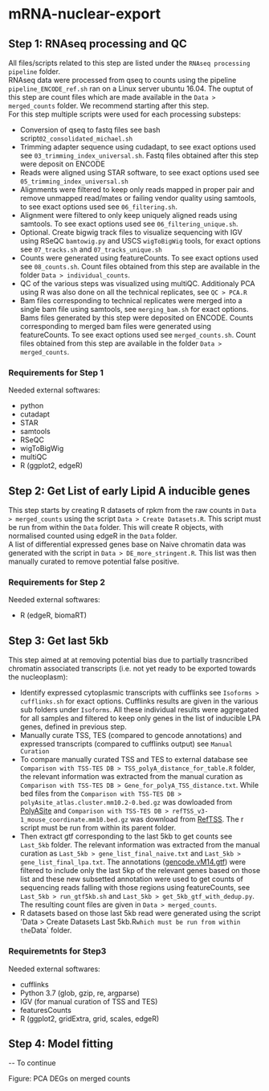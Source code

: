 # mRNA-nuclear-export

## Step 1: RNAseq processing and QC
All files/scripts related to this step are listed under the `RNAseq processing pipeline` folder.  
RNAseq data were processed from qseq to counts using the pipeline `pipeline_ENCODE_ref.sh` ran on a Linux server ubuntu 16.04. The ouptut of this step are count files which are made available in the `Data > merged_counts` folder. We recommend starting after this step.  
For this step multiple scripts were used for each processing substeps:
* Conversion of qseq to fastq files see bash script`02_consolidated_michael.sh`
* Trimming adapter sequence using cudadapt, to see exact options used see `03_trimming_index_universal.sh`. Fastq files obtained after this step were deposit on ENCODE
* Reads were aligned using STAR software, to see exact options used see `05_trimming_index_universal.sh`
* Alignments were filtered to keep only reads mapped in proper pair and remove unmapped read/mates or failing vendor quality using samtools, to see exact options used see `06_filtering.sh`. 
* Alignment were filtered to only keep uniquely aligned reads using samtools. To see exact options used see `06_filtering_unique.sh`.
* Optional. Create bigwig track files to visualize sequencing with IGV using RSeQC `bamtowig.py` and USCS `wigToBigWig` tools, for exact options see `07_tracks.sh` and `07_tracks_unique.sh`
* Counts were generated using featureCounts. To see exact options used see `08_counts.sh`. Count files obtained from this step are available in the folder `Data > individual_counts`. 
* QC of the various steps was visualized using multiQC. Additionaly PCA using R was also done on all the technical replicates, see `QC > PCA.R`
* Bam files corresponding to technical replicates were merged into a single bam file using samtools, see `merging_bam.sh` for exact options. Bams files generated by this step were deposited on ENCODE. Counts corresponding to merged bam files were generated using featureCounts. To see exact options used see `merged_counts.sh`. Count files obtained from this step are available in the folder `Data > merged_counts`. 

### Requirements for Step 1
Needed external softwares:
* python
* cutadapt
* STAR
* samtools
* RSeQC
* wigToBigWig
* multiQC
* R (ggplot2, edgeR)

## Step 2: Get List of early Lipid A inducible genes
This step starts by creating R datasets of rpkm from the raw counts in `Data > merged_counts` using the script `Data > Create Datasets.R`.
This script must be run from within the `Data` folder. This will create R objects, with normalised counted using edgeR in the `Data` folder.  
A list of differential expressed genes base on Naive chromatin data was generated with the script in `Data > DE_more_stringent.R`. This list was then manually curated to remove potential false positive.

### Requirements for Step 2
Needed external softwares:
* R (edgeR, biomaRT)

## Step 3: Get last 5kb
This step aimed at at removing potential bias due to partially trasncribed chromatin associated transcripts (i.e. not yet ready to be exported towards the nucleoplasm):
* Identify expressed cytoplasmic transcripts with cufflinks see `Isoforms > cufflinks.sh` for exact options. Cufflinks results are given in the various sub folders under `Isoforms`. All these individual results were aggregated for all samples and filtered to keep only genes in the list of inducible LPA genes, defined in previous step. 
* Manually curate TSS, TES (compared to gencode annotations) and expressed transcripts (compared to cufflinks output) see `Manual Curation`
* To compare manually curated TSS and TES to external database see `Comparison with TSS-TES DB > TSS_polyA_distance_for_table.R` folder, the relevant information was extracted from the manual curation as `Comparison with TSS-TES DB > Gene_for_polyA_TSS_distance.txt`. While bed files from the `Comparison with TSS-TES DB > polyAsite_atlas.cluster.mm10.2-0.bed.gz` was dowloaded from [PolyASite](https://polyasite.unibas.ch/atlas#3) and `Comparison with TSS-TES DB > refTSS_v3-1_mouse_coordinate.mm10.bed.gz` was download from [RefTSS](http://reftss.clst.riken.jp/reftss/Main_Page). The r script must be run from within its parent folder.
* Then extract gtf corresponding to the last 5kb to get counts see `Last_5kb` folder. The relevant information was extracted from the manual curation as `Last_5kb > gene_list_final_naive.txt` and  `Last_5kb > gene_list_final_lpa.txt`. The annotations ([gencode.vM14.gtf](https://ftp.ebi.ac.uk/pub/databases/gencode/Gencode_mouse/release_M14/gencode.vM14.annotation.gtf.gz)) were filtered to include only the last 5kp of the relevant genes based on those list and these new subsetted annotation were used to get counts of sequencing reads falling with those regions using featureCounts, see `Last_5kb > run_gtf5kb.sh` and `Last_5kb > get_5kb_gtf_with_dedup.py`. The resulting count files are given in `Data > merged_counts`. 
* R datasets based on those last 5kb read were generated using the script 'Data > Create Datasets Last 5kb.R` which must be run from within the `Data` folder.

### Requiremetnts for Step3
Needed external softwares:
* cufflinks
* Python 3.7 (glob, gzip, re, argparse)
* IGV (for manual curation of TSS and TES)
* featuresCounts
* R (ggplot2, gridExtra, grid, scales, edgeR)

## Step 4: Model fitting



-- To continue

Figure: PCA DEGs on merged counts

